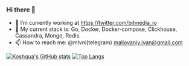 ### Hi there 👋

- 🔭 I’m currently working at https://twitter.com/bitmedia_io
- 🌱 My current stack is: Go, Docker, Docker-compose, Clickhouse, Cassandra, Mongo, Redis.  
- 📫 How to reach me: @mlvni(telegram)
                      maliovaniy.ivan@gmail.com 


[![Koshqua's GitHub stats](https://github-readme-stats.vercel.app/api?username=Koshqua&theme=dracula)](https://github.com/anuraghazra/github-readme-stats)
[![Top Langs](https://github-readme-stats.vercel.app/api/top-langs/?username=Koshqua&theme=dracula)](https://github.com/anuraghazra/github-readme-stats)
